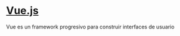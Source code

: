 # [Vue.js](https://es.vuejs.org/v2/guide/)
Vue es un framework progresivo para construir interfaces de usuario